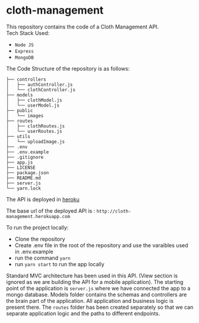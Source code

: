 # cloth-management

This repository contains the code of a Cloth Management API. <br/>
Tech Stack Used:

- `Node JS`
- `Express`
- `MongoDB`

The Code Structure of the repository is as follows:

```
├── controllers
│   ├── authController.js
│   └── clothController.js
├── models
│   ├── clothModel.js
│   └── userModel.js
├── public
│   └── images
├── routes
│   ├── clothRoutes.js
│   └── userRoutes.js
├── utils
│   └── uploadImage.js
├── .env
├── .env.example
├── .gitignore
├── app.js
├── LICENSE
├── package.json
├── README.md
├── server.js
└── yarn.lock

```

The API is deployed in [heroku](https://heroku.com)

The base url of the deployed API is : `http://cloth-management.herokuapp.com`

To run the project locally:

- Clone the repository
- Create .env file in the root of the repository and use the varaibles used in .env.example
- run the command `yarn`
- run `yarn start` to run the app locally

Standard MVC architecture has been used in this API. (View section is ignored as we are building the API for a mobile application).
The starting point of the application is `server.js` where we have connected the app to a mongo database.
Models folder contains the schemas and controllers are the brain part of the application.
All application and business logic is present there. The `routes` folder has been created separately
so that we can separate application logic and the paths to different endpoints.
